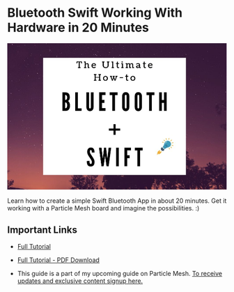 # Bluetooth Swift Working With Hardware in 20 Minutes

![Main](images/main.jpg)

Learn how to create a simple Swift Bluetooth App in about 20 minutes. Get it working with a Particle Mesh board and imagine the possibilities. :)

## Important Links

* [Full Tutorial](https://www.jaredwolff.com/the-ultimate-how-to-bluetooth-swift-with-hardware-in-20-minutes/)

* [Full Tutorial - PDF Download](https://www.jaredwolff.com/files/the-ultimate-how-to-bluetooth-swift-with-hardware-in-20-minutes/)

* This guide is a part of my upcoming guide on Particle Mesh. [To receive updates and exclusive content signup here.](http://jaredwolff.com/the-ultimate-guide-to-particle-mesh/)
